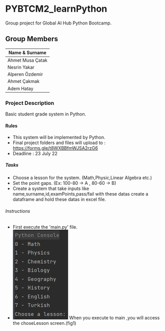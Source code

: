 # PYBTCM2_learnPython
Group project for Global AI Hub Python Bootcamp.

## Group Members
| Name & Surname |
| ------------- |
|Ahmet Musa Çatak|
|Nesrin Yakar|
|Alperen Özdemir|
|Ahmet Çakmak|
|Adem Hatay|

### Project Description
Basic student grade system in Python.

#### Rules
* This system will be implemented by Python.
* Final project folders and files will upload to : https://forms.gle/t8WXBBfmWJSA2rzG6
* Deadline : 23 July 22

##### Tasks
* Choose a lesson for the system. (Math,Physic,Linear Algebra etc.)
* Set the point gaps. (Ex: 100-80 -> A , 80-60 -> B)
* Create a system that take inputs like name,surname,id,examPoints,pass/fail with these datas create a dataframe  and hold these datas in excel file.

###### Instructions
* First execute the 'main.py' file.
* ![Fig1](https://github.com/musacatak/Gloabal-AI-Hub-Python-Bootcamp-Projects/blob/main/Project%201/Figures/fig1.jpg?raw=true)
When you execute to main ,you will access the choseLesson screen.(fig1)


